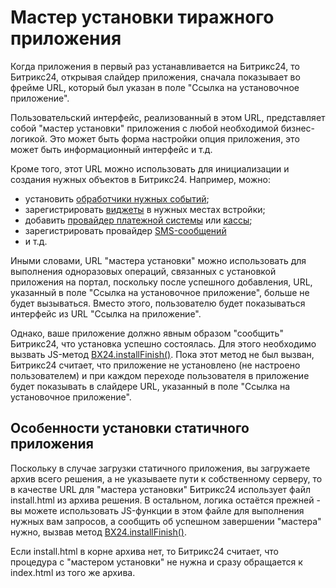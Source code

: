 # Мастер установки тиражного приложения

Когда приложения в первый раз устанавливается на Битрикс24, то Битрикс24, открывая слайдер приложения, сначала показывает во фрейме URL, который был указан в поле "Ссылка на установочное приложение".

Пользовательский интерфейс, реализованный в этом URL, представляет собой "мастер установки" приложения с любой необходимой бизнес-логикой. Это может быть форма настройки опция приложения, это может быть информационный интерфейс и т.д.

Кроме того, этот URL можно использовать для инициализации и создания нужных объектов в Битрикс24. Например, можно:

- установить [обработчики нужных событий](../../events/index.md);
- зарегистрировать [виджеты](../../widgets/index.md) в нужных местах встройки;
- добавить [провайдер платежной системы](../../pay-system/index.md) или [кассы](../../sale/cashbox/index.md);
- зарегистрировать провайдер [SMS-сообщений](../../messageservice/index.md)
- и т.д.

Иными словами, URL "мастера установки" можно использовать для выполнения одноразовых операций, связанных с установкой приложения на портал, поскольку после успешного добавления, URL, указанный в поле "Ссылка на установочное приложение", больше не будет вызываться. Вместо этого, пользователю будет показываться интерфейс из URL "Ссылка на приложение".

Однако, ваше приложение должно явным образом "сообщить" Битрикс24, что установка успешно состоялась. Для этого необходимо вызвать JS-метод [BX24.installFinish()](../../bx24-js-sdk/system-functions/bx24-install-finish.md). Пока этот метод не был вызван, Битрикс24 считает, что приложение не установлено (не настроено пользователем) и при каждом переходе пользователя в приложение будет показывать в слайдере URL, указанный в поле "Ссылка на установочное приложение".

## Особенности установки статичного приложения

Поскольку в случае загрузки статичного приложения, вы загружаете архив всего решения, а не указываете пути к собственному серверу, то в качестве URL для "мастера установки" Битрикс24 использует файл install.html из архива решения. В остальном, логика остаётся прежней - вы можете использовать JS-функции в этом файле для выполнения нужных вам запросов, а сообщить об успешном завершении "мастера" нужно, вызвав метод [BX24.installFinish()](../../bx24-js-sdk/system-functions/bx24-install-finish.md).

Если install.html в корне архива нет, то Битрикс24 считает, что процедура с "мастером установки" не нужна и сразу обращается к index.html из того же архива.
